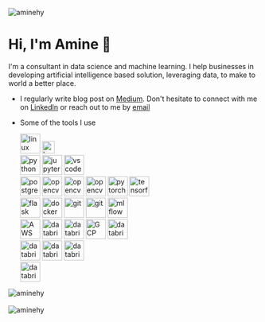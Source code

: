 <p align="left">
    <img src="https://komarev.com/ghpvc/?username=aminehy" alt="aminehy" />
</p>

# Hi, I'm Amine 👋

I'm a consultant in data science and machine learning.
I help businesses in developing  artificial intelligence based solution, leveraging data, to make to world a better place.


- I regularly write blog post on  <a href="https://amine-hy.medium.com/" target="blank">Medium</a>. Don't hesitate to connect with me on <a href="https://linkedin.com/in/aminehy" target="blank">LinkedIn</a> or reach out to me by [email](mailto:hadjyoucef.amine@gmail.com)

- Some of the tools I use 

    <p align="left">
        <img src="https://www.vectorlogo.zone/logos/linux/linux-ar21.svg" alt="linux" height="40"/>
        <img src="https://www.vectorlogo.zone/logos/gnu_bash/gnu_bash-official.svg" alt="bash" height="25"/>
        <br>
        <img src="https://www.vectorlogo.zone/logos/python/python-official.svg" alt="python" height="40"/>
        <img src="https://www.vectorlogo.zone/logos/jupyter/jupyter-ar21.svg" alt="jupyter" height="40"/>
        <img src="https://www.vectorlogo.zone/logos/visualstudio_code/visualstudio_code-ar21.svg" alt="vscode" height="40"/>
        <br>
        <img src="https://www.vectorlogo.zone/logos/postgresql/postgresql-ar21.svg" alt="postgreSQL" height="40"/>
        <img src="https://www.vectorlogo.zone/logos/apache_spark/apache_spark-ar21.svg" alt="opencv" height="40"/>
        <img src="https://www.vectorlogo.zone/logos/numpy/numpy-ar21.svg" alt="opencv" height="40"/>
        <img src="https://www.vectorlogo.zone/logos/opencv/opencv-ar21.svg" alt="opencv" height="40"/>
        <img src="https://www.vectorlogo.zone/logos/pytorch/pytorch-icon.svg" alt="pytorch" height="40"/>
        <img src="https://www.vectorlogo.zone/logos/tensorflow/tensorflow-ar21.svg" alt="tensorflow" height="40"/>
        <br>
        <img src="https://www.vectorlogo.zone/logos/pocoo_flask/pocoo_flask-ar21.svg" alt="flask" height="40"/>
        <img src="https://www.vectorlogo.zone/logos/docker/docker-official.svg" alt="docker" height="40"/>
        <img src="https://www.vectorlogo.zone/logos/git-scm/git-scm-icon.svg" alt="git" height="40"/>
        <img src="https://www.vectorlogo.zone/logos/gitlab/gitlab-ar21.svg" alt="git" height="40"/>
        <img src="https://www.mlflow.org/docs/latest/_static/MLflow-logo-final-black.png" alt="mlflow" height="40"/>
        <br>
        <img src="https://www.vectorlogo.zone/logos/amazon_aws/amazon_aws-ar21.svg" alt="AWS" height="40"/>
        <img src="https://www.vectorlogo.zone/logos/databricks/databricks-ar21.svg" alt="databricks" height="40"/>
        <img src="https://www.vectorlogo.zone/logos/microsoft_azure/microsoft_azure-ar21.svg" alt="databricks" height="40"/>
        <img src="https://www.vectorlogo.zone/logos/google_cloud/google_cloud-ar21.svg" alt="GCP" height="40"/>
        <img src="https://www.vectorlogo.zone/logos/databricks/databricks-ar21.svg" alt="databricks" height="40"/>
        <br>
        <img src="https://www.vectorlogo.zone/logos/json/json-ar21.svg" alt="databricks" height="40"/>
        <img src="https://www.vectorlogo.zone/logos/yaml/yaml-ar21.svg" alt="databricks" height="40"/>
        <img src="https://www.vectorlogo.zone/logos/qgis/qgis-ar21.svg" alt="databricks" height="40"/>
        <br>
        <img src="https://www.vectorlogo.zone/logos/microsoft_powerbi/microsoft_powerbi-ar21.svg" alt="databricks" height="40"/>
    </p>

<img align="center" src="https://github-readme-stats.vercel.app/api?username=aminehy&show_icons=true" alt="aminehy" />
<br>
<br>
<img align="center" alt="aminehy" src="https://github-readme-stats.vercel.app/api/top-langs/?username=aminehy&layout=compact&hide=html"/>

